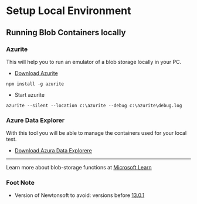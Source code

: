 
# Setup Local Environment

## Running Blob Containers locally

### Azurite

This will help you to run an emulator of a blob storage locally in your PC.

- [Download Azurite](https://learn.microsoft.com/en-us/azure/storage/common/storage-use-azurite?tabs=visual-studio-code%2Cblob-storage#configure-azurite-extension-settings)

```npm install -g azurite```

- Start azurite

````azurite --silent --location c:\azurite --debug c:\azurite\debug.log````

### Azure Data Explorer

With this tool you will be able to manage the containers used for your local test.

- [Download Azura Data Explorere](https://azure.microsoft.com/en-us/products/storage/storage-explorer#Download-4)

---

Learn more about blob-storage functions at [Microsoft Learn](https://learn.microsoft.com/en-us/azure/azure-functions/functions-bindings-storage-blob-trigger?tabs=python-v2%2Cisolated-process%2Cnodejs-v4%2Cextensionv5&pivots=programming-language-csharp)

### Foot Note 

- Version of Newtonsoft to avoid: versions before [13.0.1](https://www.cvedetails.com/vulnerability-list/vendor_id-34310/product_id-167663/Newtonsoft-Json.net.html)